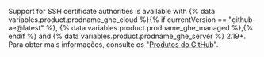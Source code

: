 Support for SSH certificate authorities is available with {% data variables.product.prodname_ghe_cloud %}{% if currentVersion == "github-ae@latest" %}, {% data variables.product.prodname_ghe_managed %},{% endif %} and {% data variables.product.prodname_ghe_server %} 2.19+. Para obter mais informações, consulte os "[Produtos do GitHub](/articles/githubs-products)".
